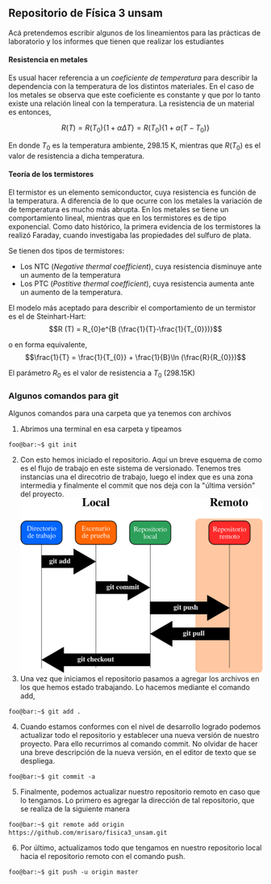 ## Repositorio de Física 3 unsam
Acá pretendemos escribir algunos de los lineamientos para las prácticas de laboratorio y los informes que tienen que realizar los estudiantes

#### Resistencia en metales
Es usual hacer referencia a un _coeficiente de temperatura_ para describir la dependencia con la temperatura de los distintos materiales. En el caso de los metales se observa que este coeficiente es constante y que por lo tanto existe una relación lineal con la temperatura. La resistencia de un material es entonces,

$$ R(T) = R(T_{0}) \{1 + \alpha \Delta T \} = R(T_{0}) \{1 + \alpha (T-T_{0}) \}$$

En donde $T_{0}$ es la temperatura ambiente, 298.15 K, mientras que $R(T_{0})$ es el valor de resistencia a dicha temperatura.

#### Teoría de los termistores
El termistor es un elemento semiconductor, cuya resistencia es función de la temperatura. A diferencia de lo que ocurre con los metales la variación de de temperatura es mucho más abrupta. En los metales se tiene un comportamiento lineal, mientras que en los termistores es de tipo exponencial. Como dato histórico, la primera evidencia de los termistores la realizó Faraday, cuando investigaba las propiedades del sulfuro de plata.

Se tienen dos tipos de termistores:
* Los NTC (_Negative thermal coefficient_), cuya resistencia disminuye ante un aumento de la temperatura
* Los PTC (_Postitive thermal coefficient_), cuya resistencia aumenta ante un aumento de la temperatura.

El modelo más aceptado para describir el comportamiento de un termistor es el de Steinhart-Hart:
$$R (T) = R_{0}e^{B (\frac{1}{T}-\frac{1}{T_{0}})}$$

o en forma equivalente,
$$\frac{1}{T} = \frac{1}{T_{0}} + \frac{1}{B}\ln (\frac{R}{R_{0}})$$

El parámetro $R_{0}$ es el valor de resistencia a $T_{0}$ (298.15K)

### Algunos comandos para git
Algunos comandos para una carpeta que ya tenemos con archivos
1. Abrimos una terminal en esa carpeta y tipeamos
```console
foo@bar:~$ git init
```
2. Con esto hemos iniciado el repositorio. Aquí un breve esquema de como es el flujo de trabajo en este sistema de versionado. Tenemos tres instancias una el direcotrio de trabajo, luego el index que es una zona intermedia y finalmente el commit que nos deja con la "última versión" del proyecto.
![git working flux](git.png)
3. Una vez que iniciamos el repositorio pasamos a agregar los archivos en los que hemos estado trabajando. Lo hacemos mediante el comando add,
```console
foo@bar:~$ git add .
```
4. Cuando estamos conformes con el nivel de desarrollo logrado podemos actualizar todo el repositorio y establecer una nueva versión de nuestro proyecto. Para ello recurrimos al comando commit. No olvidar de hacer una breve descripción de la nueva versión, en el editor de texto que se despliega.
```console
foo@bar:~$ git commit -a
```
5. Finalmente, podemos actualizar nuestro repositorio remoto en caso que lo tengamos. Lo primero es agregar la dirección de tal repositorio, que se realiza de la siguiente manera
```console
foo@bar:~$ git remote add origin https://github.com/mrisaro/fisica3_unsam.git
```
6. Por último, actualizamos todo que tengamos en nuestro repositorio local hacia el repositorio remoto con el comando push.
```console
foo@bar:~$ git push -u origin master
```
